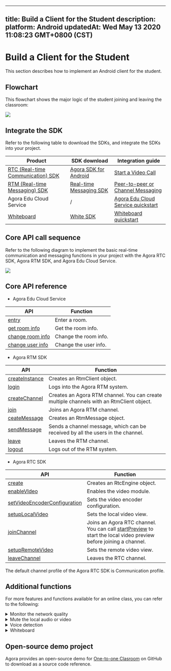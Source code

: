 
---
title: Build a Client for the Student
description: 
platform: Android
updatedAt: Wed May 13 2020 11:08:23 GMT+0800 (CST)
---
# Build a Client for the Student
This section describes how to implement an Android client for the student.

## Flowchart

This flowchart shows the major logic of the student joining and leaving the classroom:

![](https://web-cdn.agora.io/docs-files/1589357458788)

## Integrate the SDK

Refer to the following table to download the SDKs, and integrate the SDKs into your project.


| Product | SDK download | Integration guide |
| ---------------- | ---------------- | ---------------- |
| [RTC (Real-time Communication) SDK](https://docs.agora.io/en/Video/product_video?platform=All%20Platforms)      | [Agora SDK for Android](https://download.agora.io/sdk/release/Agora_Native_SDK_for_Android_v2_9_0_102_FULL_20200216_1288.zip)      | [Start a Video Call](https://docs.agora.io/en/Video/start_call_android?platform=Android) |
| [RTM (Real-time Messaging) SDK](https://docs.agora.io/en/Real-time-Messaging/product_rtm?platform=All%20Platforms) | [Real-time Messaging SDK](https://docs.agora.io/en/Real-time-Messaging/downloads) | [Peer-to-peer or Channel Messaging](https://docs.agora.io/en/Real-time-Messaging/messaging_android?platform=Android) |
| Agora Edu Cloud Service | / | [Agora Edu Cloud Service quickstart](https://github.com/AgoraIO-Usecase/eEducation/wiki/Agora-Edu-Cloud-Service) |
| [Whiteboard](https://developer-en.netless.link/docs/android/overview/android-introduction/) | [White SDK](https://developer-en.netless.link/docs/android/quick-start/android-prepare/) | [Whiteboard quickstart](https://developer-en.netless.link/docs/android/quick-start/android-init-sdk/) |


## Core API call sequence

Refer to the following diagram to implement the basic real-time communication and messaging functions in your project with the Agora RTC SDK, Agora RTM SDK, and Agora Edu Cloud Service.

![](https://web-cdn.agora.io/docs-files/1589367204617)

## Core API reference
- Agora Edu Cloud Service

| API | Function |
| ---------------- | ---------------- |
| [entry](https://github.com/AgoraIO-Usecase/eEducation/wiki/Agora-Edu-Cloud-Service#enter-a-classroom) | Enter a room. |
| [get room info](https://github.com/AgoraIO-Usecase/eEducation/wiki/Agora-Edu-Cloud-Service#initialize-a-classroom) | Get the room info. |
| [change room info](https://github.com/AgoraIO-Usecase/eEducation/wiki/Agora-Edu-Cloud-Service#change-room-info) | Change the room info. |
| [change user info](https://github.com/AgoraIO-Usecase/eEducation/wiki/Agora-Edu-Cloud-Service#change-user-info) | Change the user info. |
 
- Agora RTM SDK

| API | Function |
| ---------------- | ---------------- |
| [createInstance](https://docs.agora.io/en/Real-time-Messaging/API%20Reference/RTM_java/classio_1_1agora_1_1rtm_1_1_rtm_client.html#a6411640143c4d0d0cd9481937b754dbf)    | Creates an RtmClient object.      |
| [login](https://docs.agora.io/en/Real-time-Messaging/API%20Reference/RTM_java/classio_1_1agora_1_1rtm_1_1_rtm_client.html#a995bb1b1bbfc169ee4248bd37e67b24a) | Logs into the Agora RTM system. |
| [createChannel](https://docs.agora.io/en/Real-time-Messaging/API%20Reference/RTM_java/classio_1_1agora_1_1rtm_1_1_rtm_client.html#a95ebbd1a1d902572b444fef7853f335a) | Creates an Agora RTM channel. You can create multiple channels with an RtmClient object. |
| [join](https://docs.agora.io/en/Real-time-Messaging/API%20Reference/RTM_java/classio_1_1agora_1_1rtm_1_1_rtm_channel.html#ad7b321869aac2822b3f88f8c01ce0d40) | Joins an Agora RTM channel. |
| [ceateMessage](https://docs.agora.io/en/Real-time-Messaging/API%20Reference/RTM_java/classio_1_1agora_1_1rtm_1_1_rtm_client.html#a77dbd15cb6c9db3844fb313bd5dceac3) | Creates an RtmMessage object.  |
| [sendMessage](https://docs.agora.io/en/Real-time-Messaging/API%20Reference/RTM_java/classio_1_1agora_1_1rtm_1_1_rtm_channel.html#a6e16eb0e062953980a92e10b0baec235) | Sends a channel message, which can be received by all the users in the channel. |
| [leave](https://docs.agora.io/en/Real-time-Messaging/API%20Reference/RTM_java/classio_1_1agora_1_1rtm_1_1_rtm_channel.html#a9e0b6aad17bfceb3c9c939351a467d14) | Leaves the RTM channel. |
| [logout](https://docs.agora.io/en/Real-time-Messaging/API%20Reference/RTM_java/classio_1_1agora_1_1rtm_1_1_rtm_client.html#a6f5695854e251ddd4ba05547ab47b317) | Logs out of the RTM system. |

- Agora RTC SDK


| API | Function |
| ---------------- | ---------------- |
| [create](https://docs.agora.io/en/Video/API%20Reference/java/classio_1_1agora_1_1rtc_1_1_rtc_engine.html#a35466f690d0a9332f24ea8280021d5ed)      | Creates an RtcEngine object.      |
| [enableVIdeo](https://docs.agora.io/en/Video/API%20Reference/java/classio_1_1agora_1_1rtc_1_1_rtc_engine.html#a99ae52334d3fa255dfcb384b78b91c52) | Enables the video module. |
| [setVideoEncoderConfiguration](https://docs.agora.io/en/Video/API%20Reference/java/classio_1_1agora_1_1rtc_1_1_rtc_engine.html#af5f4de754e2c1f493096641c5c5c1d8f) | Sets the video encoder configuration. |
| [setupLocalVideo](https://docs.agora.io/en/Video/API%20Reference/java/classio_1_1agora_1_1rtc_1_1_rtc_engine.html#a1fa43a5ce24196e840bcb1062cadbf23) | Sets the local video view. |
| [joinChannel](https://docs.agora.io/en/Video/API%20Reference/java/classio_1_1agora_1_1rtc_1_1_rtc_engine.html#a8b308c9102c08cb8dafb4672af1a3b4c) | Joins an Agora RTC channel. You can call [startPreview](https://docs.agora.io/en/Video/API%20Reference/java/classio_1_1agora_1_1rtc_1_1_rtc_engine.html#a9143c9bb03165fe8b07c0c1e5a455ffb) to start the local video preview before joining a channel. |
| [setupRemoteVideo](https://docs.agora.io/en/Video/API%20Reference/java/classio_1_1agora_1_1rtc_1_1_rtc_engine.html#a0e9f693c9bc2ccb91554c2c7dc6b7140) | Sets the remote video view.|
| [leaveChannel](https://docs.agora.io/en/Video/API%20Reference/java/classio_1_1agora_1_1rtc_1_1_rtc_engine.html#a2929e4a46d5342b68d0deb552c29d597) | Leaves the RTC channel. |

<div class="alert note">The default channel profile of the Agora RTC SDK is Communication profile.</div>


## Additional functions

For more features and functions available for an  online class, you can refer to the following:


<details>
<summary>Monitor the network quality</summary>
Use the <code>onNetworkQuality</code> callback of the Agora RTC SDK  to monitor the last-mile uplink and downlink network quality of every user in the channel. 
For more methods for reporting the real-time network quality, see the following guides:
<li><a href="https://docs.agora.io/en/Interactive%20Broadcast/lastmile_quality_android?platform=Android">Lastmile Tests</a></li>
<li><a href="https://docs.agora.io/en/Interactive%20Broadcast/in-call_quality_android?platform=Android">In-call Stats</a></li>
</details>
<details>
<summary>Mute the local audio or video</summary>
Call the following methods provided by the Agora RTC SDK:
<li><code>muteLocalAudioStream</code>, to stop or resume sending the local audio stream.</li>
<li><code>muteLocalVideoStream</code>, to stop or resume sending the local video stream.</li>
</details>
<details>
<summary>Voice detection</summary>
For RTC SDKs later than v2.9.2, you can enable voice detection by calling <code>enableAudioVolumeIndication</code>, and setting the <code>report_vad</code> parameter as <code>true</code>.
Once enabled, the <code>onAudioVolumeIndication</code> callback reports whether the local user is speaking in the <code>AudioVolumeInfo</code> struct.
</details>
<details>
<summary>Whiteboard</summary>
Implement the following whiteboard functions in your project:
	<li><a href="https://developer-en.netless.link/docs/android/guides/android-document/">Document Conversion</a></li>
		<li><a href="https://developer-en.netless.link/docs/android/guides/android-state/">State Managment</a></li>
	<li><a href="https://developer-en.netless.link/docs/android/guides/android-tools/">Tools</a></li>
	<li><a href="https://developer-en.netless.link/docs/android/guides/android-view/">Perspective Operation</a></li>
	<li><a href="https://developer-en.netless.link/docs/android/guides/android-operation/">Whiteboard Operation</a></li>
	<li><a href="https://developer-en.netless.link/docs/android/guides/android-scenes/">Page (Scene) Management</a></li>
</details>


## Open-source demo project

Agora provides an open-source demo for [One-to-one Clasroom](https://github.com/AgoraIO-Usecase/eEducation) on GitHub to download as a source code reference.
